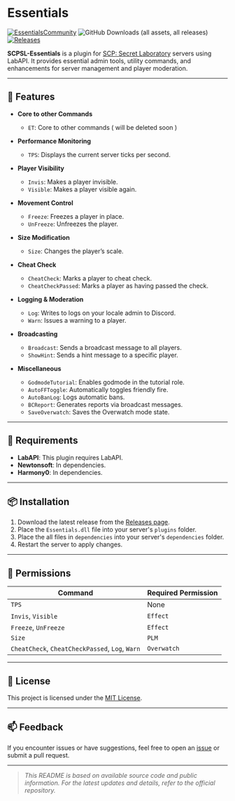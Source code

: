 # Essentials

[![EssentialsCommunity](https://img.shields.io/discord/1188494824001773620?style=for-the-badge)](https://discord.com/invite/eNJfZyhqj8)
![GitHub Downloads (all assets, all releases)](https://img.shields.io/github/downloads/SCP-SLEssentials-Team/SCPSL-Essentials/total?style=for-the-badge)
<a href="https://github.com/SCP-SLEssentials-Team/SCPSL-Essentials/releases">
<img src="https://img.shields.io/github/v/release/SCP-SLEssentials-Team/SCPSL-Essentials?display_name=release&style=for-the-badge" alt="Releases">
</a>

**SCPSL-Essentials** is a plugin for [SCP: Secret Laboratory](https://scpslgame.com/) servers using LabAPI. It provides essential admin tools, utility commands, and enhancements for server management and player moderation.

---

## 🚀 Features

- **Core to other Commands**
  - `ET`: Core to other commands ( will be deleted soon )

- **Performance Monitoring**
  - `TPS`: Displays the current server ticks per second.

- **Player Visibility**
  - `Invis`: Makes a player invisible.
  - `Visible`: Makes a player visible again.

- **Movement Control**
  - `Freeze`: Freezes a player in place.
  - `UnFreeze`: Unfreezes the player.

- **Size Modification**
  - `Size`: Changes the player’s scale.

- **Cheat Check**
  - `CheatCheck`: Marks a player to cheat check.
  - `CheatCheckPassed`: Marks a player as having passed the check.

- **Logging & Moderation**
  - `Log`: Writes to logs on your locale admin to Discord.
  - `Warn`: Issues a warning to a player.

- **Broadcasting**
  - `Broadcast`: Sends a broadcast message to all players.
  - `ShowHint`: Sends a hint message to a specific player.

- **Miscellaneous**
  - `GodmodeTutorial`: Enables godmode in the tutorial role.
  - `AutoFFToggle`: Automatically toggles friendly fire.
  - `AutoBanLog`: Logs automatic bans.
  - `BCReport`: Generates reports via broadcast messages.
  - `SaveOverwatch`: Saves the Overwatch mode state.

---

## 🔧 Requirements

- **LabAPI**: This plugin requires LabAPI.
- **Newtonsoft**: In dependencies.
- **Harmony0**: In dependencies.

---

## 📦 Installation

1. Download the latest release from the [Releases page](https://github.com/SCP-SL-Nexus/SCPSL-Essentials/releases).
2. Place the `Essentials.dll` file into your server's `plugins` folder.
3. Place the all files in `dependencies` into your server's `dependencies` folder.
4. Restart the server to apply changes.

---

## 🔐 Permissions

| Command              | Required Permission |
|----------------------|---------------------|
| `TPS`                | None                |
| `Invis`, `Visible`   | `Effect`            |
| `Freeze`, `UnFreeze` | `Effect`            |
| `Size`               | `PLM`               |
| `CheatCheck`, `CheatCheckPassed`, `Log`, `Warn` | `Overwatch` |

---

## 📄 License

This project is licensed under the [MIT License](LICENSE).

---

## 📫 Feedback

If you encounter issues or have suggestions, feel free to open an [issue](https://github.com/SCP-SL-Nexus/SCPSL-Essentials/issues) or submit a pull request.

---

> *This README is based on available source code and public information. For the latest updates and details, refer to the official repository.*
